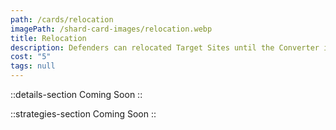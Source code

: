 ```yaml
---
path: /cards/relocation
imagePath: /shard-card-images/relocation.webp
title: Relocation
description: Defenders can relocated Target Sites until the Converter is planted.
cost: "5"
tags: null
---
```


::details-section
Coming Soon
::

::strategies-section
Coming Soon
::
